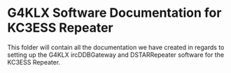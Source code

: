 # G4KLX Software Documentation for KC3ESS Repeater

This folder will contain all the documentation we have created in regards to setting up the G4KLX ircDDBGateway and DSTARRepeater software for the KC3ESS Repeater.
